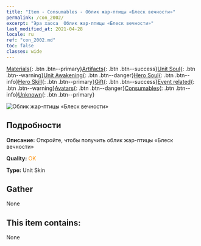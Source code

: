 ```yaml
---
title: "Item - Consumables - Облик жар-птицы «Блеск вечности»"
permalink: /con_2002/
excerpt: "Эра хаоса  Облик жар-птицы «Блеск вечности»"
last_modified_at: 2021-04-28
locale: ru
ref: "con_2002.md"
toc: false
classes: wide
---
```

 [Materials](/ItemsRU/){: .btn .btn--primary}[Artifacts](/ItemsRU/Artifacts/){: .btn .btn--success}[Unit Soul](/ItemsRU/UnitSoul/){: .btn .btn--warning}[Unit Awakening](/ItemsRU/UnitAwakening/){: .btn .btn--danger}[Hero Soul](/ItemsRU/HeroSoul/){: .btn .btn--info}[Hero Skill](/ItemsRU/HeroSkill/){: .btn .btn--primary}[Gift](/ItemsRU/Gift/){: .btn .btn--success}[Event related](/ItemsRU/Events/){: .btn .btn--warning}[Avatars](/ItemsRU/Avatars/){: .btn .btn--danger}[Consumables](/ItemsRU/Consumables/){: .btn .btn--info}[Unknown](/ItemsRU/Unknown/){: .btn .btn--primary}

 ![Облик жар-птицы «Блеск вечности»](/images/u/ti_fenghuangpifu.jpg)

## Подробности
 **Описание:** Откройте, чтобы получить облик жар-птицы «Блеск вечности»

 **Quality:** <span style="color: #FF8C00">OK</span>

 **Type:** Unit Skin

## Gather

  None

## This item contains:

  None

